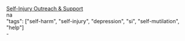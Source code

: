 [Self-Injury Outreach & Support](http://sioutreach.org/)<br />
na<br />
"tags": ["self-harm", "self-injury", "depression", "si", "self-mutilation", "help"]<br />
-<br />
